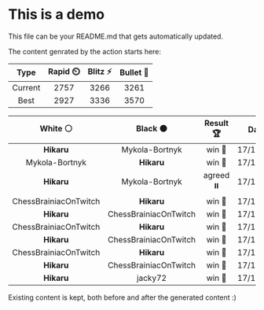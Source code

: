 # This is a demo

This file can be your README.md that gets automatically updated.

The content genrated by the action starts here:

<!--START_SECTION:chessStats-->
<!-- Automatically generated with https://github.com/Balastrong/chess-stats-action -->

| Type | Rapid ⏲️ | Blitz ⚡ | Bullet 🔫 |
|:---:|:---:|:---:|:---:|
| Current | 2757 | 3266 | 3261 |
| Best | 2927 | 3336 | 3570 |

| White ⚪ | Black ⚫ | Result 🏆 | Date 📅 | Position 🗺️ | Type 🕕 |
|:---:|:---:|:---:|:---:|:---:|:---:|
| **Hikaru** | Mykola-Bortnyk | win 🥇 | 17/12/2023 | <a href="http://www.ee.unb.ca/cgi-bin/tervo/fen.pl?select=8/P7/1b3p2/1k3p1p/4p3/4B1P1/4KP1P/8 b - -">Link</a> | Blitz |
| Mykola-Bortnyk | **Hikaru** | win 🥇 | 17/12/2023 | <a href="http://www.ee.unb.ca/cgi-bin/tervo/fen.pl?select=8/6nK/3r4/8/8/5k2/8/8 w - -">Link</a> | Blitz |
| **Hikaru** | Mykola-Bortnyk | agreed ⏸️ | 17/12/2023 | <a href="http://www.ee.unb.ca/cgi-bin/tervo/fen.pl?select=8/5pkp/1p4p1/3Bb3/P5PP/7K/8/8 b - -">Link</a> | Blitz |
| ChessBrainiacOnTwitch | **Hikaru** | win 🥇 | 17/12/2023 | <a href="http://www.ee.unb.ca/cgi-bin/tervo/fen.pl?select=8/8/N7/8/P1P5/4kp2/1r6/3K4 w - -">Link</a> | Blitz |
| **Hikaru** | ChessBrainiacOnTwitch | win 🥇 | 17/12/2023 | <a href="http://www.ee.unb.ca/cgi-bin/tervo/fen.pl?select=3rr1k1/1b3q2/np1N3Q/3p4/1P5P/2R1PP2/6P1/2R3K1 b - -">Link</a> | Blitz |
| ChessBrainiacOnTwitch | **Hikaru** | win 🥇 | 17/12/2023 | <a href="http://www.ee.unb.ca/cgi-bin/tervo/fen.pl?select=8/8/3n1k2/p5rp/Pp3p2/1P1r4/1K2R1p1/5N1R w - -">Link</a> | Blitz |
| **Hikaru** | ChessBrainiacOnTwitch | win 🥇 | 17/12/2023 | <a href="http://www.ee.unb.ca/cgi-bin/tervo/fen.pl?select=R4k2/5pq1/7P/8/8/3P2PK/pr6/8 b - -">Link</a> | Blitz |
| ChessBrainiacOnTwitch | **Hikaru** | win 🥇 | 17/12/2023 | <a href="http://www.ee.unb.ca/cgi-bin/tervo/fen.pl?select=2R5/5pk1/p3p1p1/Pp2Pn2/5P2/7P/r5p1/5NK1 w - -">Link</a> | Blitz |
| **Hikaru** | ChessBrainiacOnTwitch | win 🥇 | 17/12/2023 | <a href="http://www.ee.unb.ca/cgi-bin/tervo/fen.pl?select=b1r4k/p1r2pb1/q1PQ2p1/1p1Bp2p/4P3/1P6/PBR2PPP/2R3K1 b - -">Link</a> | Blitz |
| **Hikaru** | jacky72 | win 🥇 | 17/12/2023 | <a href="http://www.ee.unb.ca/cgi-bin/tervo/fen.pl?select=3r4/3P1k2/3R1Pp1/4K3/8/8/5P2/8 b - -">Link</a> | Blitz |

<!--END_SECTION:chessStats-->

Existing content is kept, both before and after the generated content :)
